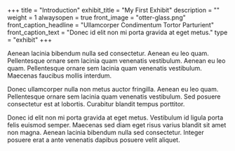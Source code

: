 +++
title = "Introduction"
exhibit_title = "My First Exhibit"
description = ""
weight = 1
alwaysopen = true
front_image = "otter-glass.png"
front_caption_headline = "Ullamcorper Condimentum Tortor Parturient"
front_caption_text = "Donec id elit non mi porta gravida at eget metus."
type = "exhibit"
+++

Aenean lacinia bibendum nulla sed consectetur. Aenean eu leo quam. Pellentesque ornare sem lacinia quam venenatis vestibulum. Aenean eu leo quam. Pellentesque ornare sem lacinia quam venenatis vestibulum. Maecenas faucibus mollis interdum.

Donec ullamcorper nulla non metus auctor fringilla. Aenean eu leo quam. Pellentesque ornare sem lacinia quam venenatis vestibulum. Sed posuere consectetur est at lobortis. Curabitur blandit tempus porttitor.

Donec id elit non mi porta gravida at eget metus. Vestibulum id ligula porta felis euismod semper. Maecenas sed diam eget risus varius blandit sit amet non magna. Aenean lacinia bibendum nulla sed consectetur. Integer posuere erat a ante venenatis dapibus posuere velit aliquet.